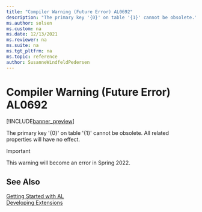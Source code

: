 ```yaml
---
title: "Compiler Warning (Future Error) AL0692"
description: "The primary key '{0}' on table '{1}' cannot be obsolete."
ms.author: solsen
ms.custom: na
ms.date: 12/13/2021
ms.reviewer: na
ms.suite: na
ms.tgt_pltfrm: na
ms.topic: reference
author: SusanneWindfeldPedersen
---
```

[//]: # (START>DO_NOT_EDIT)
[//]: # (IMPORTANT:Do not edit any of the content between here and the END>DO_NOT_EDIT.)
[//]: # (Any modifications should be made in the .xml files in the ModernDev repo.)
# Compiler Warning (Future Error) AL0692

[!INCLUDE[banner_preview](../includes/banner_preview.md)]

The primary key '{0}' on table '{1}' cannot be obsolete. All related properties will have no effect.

> [!IMPORTANT]
> This warning will become an error in Spring 2022.  

[//]: # (IMPORTANT: END>DO_NOT_EDIT)
## See Also  
[Getting Started with AL](../devenv-get-started.md)  
[Developing Extensions](../devenv-dev-overview.md)  